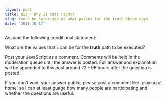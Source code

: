 ```yaml
---
layout: post
title: Q13 - Why is that right?
slug: You'd be surprised at what passes for the truth these days
date: '2011-10-17'
---
```

Assume the following conditional statement:

<script src="https://gist.github.com/1291477.js"> </script>

What are the values that `a` can be for the **truth** path to be executed?

Post your JavaScript as a comment. Comments will be held in the moderation queue until the answer is posted. Full answer and explanation will be appended to this post around 72 - 96 hours after the question is posted.

If you don't want your answer public, please post a comment like 'playing at home' so I can at least guage how many people are participating and whether the questions are useful.